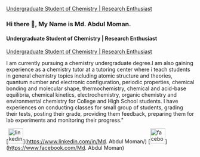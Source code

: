 [Undergraduate Student of Chemistry | Research Enthusiast](https://www.linkedin.com/in/md-abdul-moman/overlay/background-image/)

### Hi there 👋, My Name is Md. Abdul Moman.
#### Undergraduate Student of Chemistry | Research Enthusiast
[Undergraduate Student of Chemistry | Research Enthusiast](https://www.linkedin.com/in/md-abdul-moman/overlay/background-image/)

I am currently pursuing a chemistry undergraduate degree.I am also gaining experience as a chemistry tutor at a tutoring center where i teach students in general chemistry topics including atomic structure and theories, quantum number and electronic configuration, periodic properties, chemical bonding and molecular shape, thermochemistry, chemical and acid-base equilibria, chemical kinetics, electrochemistry, organic chemistry and environmental chemistry for College and High School students. I have experiences on conducting classes for small group of students, grading their tests, posting their grade, providing them feedback, preparing them for lab experiments and monitoring their progress."




[<img src='https://cdn.jsdelivr.net/npm/simple-icons@3.0.1/icons/linkedin.svg' alt='linkedin' height='40'>](https://www.linkedin.com/in/Md. Abdul Moman/)  [<img src='https://cdn.jsdelivr.net/npm/simple-icons@3.0.1/icons/facebook.svg' alt='facebook' height='40'>](https://www.facebook.com/Md. Abdul Moman)  

